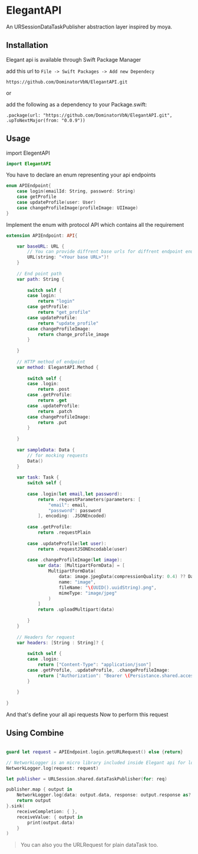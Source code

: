 # ElegantAPI

An URSessionDataTaskPublisher abstraction layer inspired by moya.

## Installation

Elegant api is available through Swift Package Manager

add this url to `File -> Swift Packages -> Add new Dependecy`

```
https://github.com/DominatorVbN/ElegantAPI.git
```

or

add the following as a dependency to your Package.swift:
```
.package(url: "https://github.com/DominatorVbN/ElegantAPI.git", .upToNextMajor(from: "0.0.9"))
```

## Usage

import ElegentAPI

``` swift
import ElegantAPI
```

You have to declare an enum representing your api endpoints

``` swift
enum APIEndpoint{
    case login(emailId: String, password: String)
    case getProfile
    case updateProfile(user: User)
    case changeProfileImage(profileImage: UIImage)
}
```

Implement the enum with protocol API which contains all the requirement 

``` swift
extension APIEndpoint: API{

    var baseURL: URL {
        // You can provide diffrent base urls for diffrent endpoint enum cases
        URL(string: "<Your base URL>")!
    }
    
    // End point path
    var path: String {
    
        switch self {
        case login:
            return "login"
        case getProfile:
            return "get_profile"
        case updateProfile:
            return "update_profile"
        case changeProfileImage:
            return change_profile_image
        }
        
    }
    
    // HTTP method of endpoint
    var method: ElegantAPI.Method {
    
        switch self {
        case .login:
            return .post
        case .getProfile:
            return .get
        case .updateProfile:
            return .patch
        case changeProfileImage:
            return .put
        }
        
    }
    
    var sampleData: Data {
        // for mocking requests
        Data()
    }
    
    var task: Task {
        switch self {
        
        case .login(let email,let password):
            return .requestParameters(parameters: [
                "email": email,
                "password": password
            ], encoding: .JSONEncoded)
            
        case .getProfile:
            return .requestPlain
            
        case .updateProfile(let user):
            return .requestJSONEncodable(user)
            
        case .changeProfileImage(let image):
            var data: [MultipartFormData] = [
                MultipartFormData(
                    data: image.jpegData(compressionQuality: 0.4) ?? Data(),
                    name: "image",
                    fileName: "\(UUID().uuidString).png",
                    mimeType: "image/jpeg"
                )
            ]
            return .uploadMultipart(data)
            
        }
    }
    
    // Headers for request
    var headers: [String : String]? {
    
        switch self {
        case .login:
            return ["Content-Type": "application/json"]
        case .getProfile, .updateProfile, .changeProfileImage:
            return ["Authorization": "Bearer \(Persistance.shared.accessKey)"]
        }
        
    }
    
}

```
And that's define your all api requests
Now to perform this request

## Using Combine
``` swift

guard let request = APIEndpoint.login.getURLRequest() else {return}

// NetworkLogger is an micro library included inside Elegant api for logging network response and requests
NetworkLogger.log(request: request)

let publisher = URLSession.shared.dataTaskPublisher(for: req)

publisher.map { output in
    NetworkLogger.log(data: output.data, response: output.response as? HTTPURLResponse, error: nil)
    return output
}.sink(
    receiveCompletion: { },
    receiveValue: { output in
        print(output.data)
    }
)

```

> You can also you the URLRequest for plain dataTask too.

